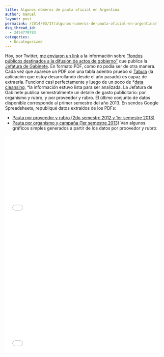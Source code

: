 ```yaml
---
title: Algunos números de pauta oficial en Argentina
author: manuel
layout: post
permalink: /2014/03/17/algunos-numeros-de-pauta-oficial-en-argentina/
dsq_thread_id:
  - 2454770783
categories:
  - Uncategorized
---
```

Hoy, por Twitter, [me enviaron un link][1] a la información sobre [&#8220;fondos públicos destinados a la difusión de actos de gobierno&#8221;][2] que publica la [Jefatura de Gabinete][3]. En formato PDF, como no podía ser de otra manera. Cada vez que aparece un PDF con una tabla adentro pruebo si [Tabula][4] (la aplicación que estoy desarrollando desde el año pasado) es capaz de extraerla. Funcionó casi perfectamente y luego de un poco de *[data cleansing][5], *la información estuvo lista para ser analizada. La Jefatura de Gabinete publica semestralmente un detalle de gasto publicitario: por organismo y rubro, y por proveedor y rubro. El último conjunto de datos disponible corresponde al primer semestre del año 2013. En sendos Google Spreadsheets, republiqué datos extraídos de los PDFs:

*   [Pauta por proveedor y rubro (2do semestre 2012 y 1er semestre 2013)][6]
*   [Pauta por organismo y campaña (1er semestre 2013)][7] Van algunos gráficos simples generados a partir de los datos por proovedor y rubro:

<iframe width="100%" height="259" src="//docs.google.com/a/jazzido.com/spreadsheets/d/1RyT7W16okHT19WpOW9Nj5URNeRDK4vemCdmKuU_0OS0/gviz/chartiframe?oid=1613074171" seamless="" frameborder="0" scrolling="no"></iframe> <iframe width="100%" height="449" src="//docs.google.com/a/jazzido.com/spreadsheets/d/1RyT7W16okHT19WpOW9Nj5URNeRDK4vemCdmKuU_0OS0/gviz/chartiframe?oid=1094764054" seamless="" frameborder="0" scrolling="no"></iframe>

 [1]: https://twitter.com/4Dgifts/status/445650825504124928
 [2]: http://www.jgm.gov.ar/paginas.dhtml?pagina=196
 [3]: http://www.jgm.gov.ar/paginas.dhtml?pagina=1
 [4]: http://tabula.nerdpower.org
 [5]: http://en.wikipedia.org/wiki/Data_cleansing
 [6]: https://docs.google.com/spreadsheets/d/1RyT7W16okHT19WpOW9Nj5URNeRDK4vemCdmKuU_0OS0/edit?pli=1#gid=777951158
 [7]: https://docs.google.com/spreadsheets/d/1i1opqoAOV5WAPHoyVZTOYzAB5fzAMnSdB_Qinb_39pQ/edit
